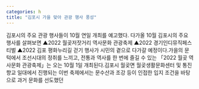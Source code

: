 ```yaml
---
categories: h
title: "김포시 가을 맞아 관광 행사 풍성"
---
```

김포시의 주요 관광 행사들이 10월 연일 개최를 예고했다. 다가올 10월 김포시의 주요 행사를 살펴보면 ▲2022 월곶저잣거리 역사문화 관광축제 ▲2022 경기인디뮤직페스티벌 ▲2022 김포 평화누리길 걷기 행사가 시민의 곁으로 다가갈 예정이다.가을의 문턱에서 조선시대의 정취를 느끼고, 전통과 역사를 한 번에 즐길 수 있는 「2022 월곶 역사문화 관광축제」는 오는 10월 1일 개최된다.김포시 월곶면 월곶생활문화센터 및 통진향교 일대에서 진행되는 이번 축제에서는 문수산과 조강 등이 인접한 입지 조건을 바탕으로 과거 문화를 선도했던